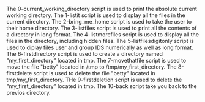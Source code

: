 The 0-current_working_directory script is used to print the absolute current working directory.
The 1-listit script is used to display all the files in the current directory.
The 2-bring_me_home script is used to take the user to their home directory.
The 3-listfiles script is used to print all the contents of a directory in long format.
The 4-listmorefiles script is used to display all the files in the directory, including hidden files.
The 5-listfilesdigitonly script is used to diplay files user and group IDS numerically as well as long format.
The 6-firstdirectory script is used to create a directory named "my_first_directory" located in tmp.
The 7-movethatfile script is used to move the file "betty" located in /tmp to /tmp/my_first_directory.
The 8-firstdelete script is used to delete the file "betty" located in tmp/my_first_directory.
THe 9-firstdeletion script is used to delete the "my_first_directory" located in tmp.
The 10-back script take you back to the previos directory.
